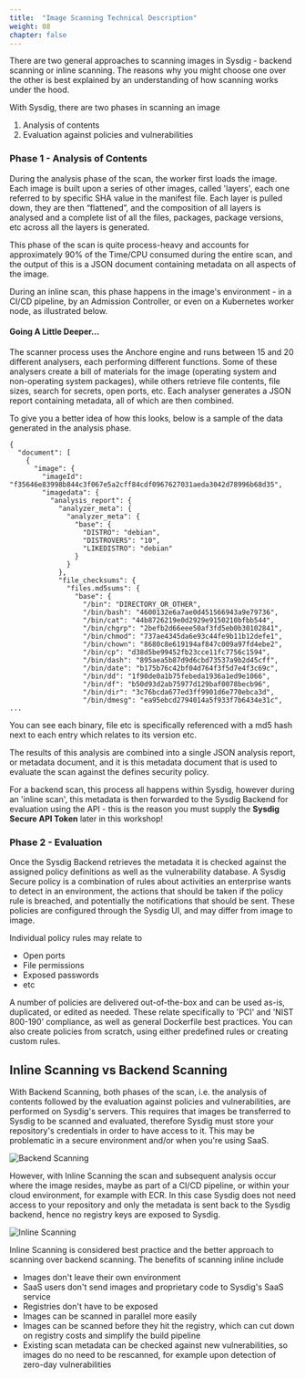 ```yaml
---
title:  "Image Scanning Technical Description"
weight: 08
chapter: false
---
```



There are two general approaches to scanning images in Sysdig - backend scanning or inline scanning.  The reasons why you might choose one over the other is best explained by an understanding of how scanning works under the hood.

<!-- <img src=/images/00_introduction/inline_scanning01.png width="50%" height="50%"> -->

<!-- ## Scanning Under the Hood -->

With Sysdig, there are two phases in scanning an image

  1. Analysis of contents
  2. Evaluation against policies and vulnerabilities

### Phase 1 - Analysis of Contents

During the analysis phase of the scan, the worker first loads the image.  Each image is built upon a series of other images, called 'layers', each one referred to by specific SHA value in the manifest file.  Each layer is pulled down, they are then “flattened”, and the composition of all layers is analysed and a complete list of all the files, packages, package versions, etc across all the layers is generated.

This phase of the scan is quite process-heavy and accounts for approximately 90% of the Time/CPU consumed during the entire scan, and the output of this is a JSON document containing metadata on all aspects of the image.

During an inline scan, this phase happens in the image's environment - in a CI/CD pipeline, by an Admission Controller, or even on a Kubernetes worker node, as illustrated below.

#### Going A Little Deeper...

The scanner process uses the Anchore engine and runs between 15 and 20 different analysers, each performing different functions.  Some of these analysers create a bill of materials for the image (operating system and non-operating system packages), while others retrieve file contents, file sizes, search for secrets, open ports, etc.  Each analyser generates a JSON report containing metadata, all of which are then combined.

To give you a better idea of how this looks, below is a sample of the data generated in the analysis phase.

<!-- <details>
<summary>Expand here to view some some sample output to give you some visualisation of how this looks
</summary> -->

    {
      "document": [
        {
          "image": {
            "imageId": "f35646e83998b844c3f067e5a2cff84cdf0967627031aeda3042d78996b68d35",
            "imagedata": {
              "analysis_report": {
                "analyzer_meta": {
                  "analyzer_meta": {
                    "base": {
                      "DISTRO": "debian",
                      "DISTROVERS": "10",
                      "LIKEDISTRO": "debian"
                    }
                  }
                },
                "file_checksums": {
                  "files.md5sums": {
                    "base": {
                      "/bin": "DIRECTORY_OR_OTHER",
                      "/bin/bash": "4600132e6a7ae0d451566943a9e79736",
                      "/bin/cat": "44b8726219e0d2929e9150210bfbb544",
                      "/bin/chgrp": "2befb2d66eee50af3fd5eb0b30102841",
                      "/bin/chmod": "737ae4345da6e93c44fe9b11b12defe1",
                      "/bin/chown": "8680c8e619194af847c009a97fd4ebe2",
                      "/bin/cp": "d38d5be99452fb23cce11fc7756c1594",
                      "/bin/dash": "895aea5b87d9d6cbd73537a9b2d45cff",
                      "/bin/date": "b175b76c42bf04d764f3f5d7e4f3c69c",
                      "/bin/dd": "1f90de0a1b75febeda1936a1ed9e1066",
                      "/bin/df": "b50d93d2ab75977d129baf0078becb96",
                      "/bin/dir": "3c76bcda677ed3ff9901d6e770ebca3d",
                      "/bin/dmesg": "ea95ebcd2794014a5f933f7b6434e31c",
    ...

<!-- </details> -->

You can see each binary, file etc is specifically referenced with a md5 hash next to each entry which relates to its version etc.

The results of this analysis are combined into a single JSON analysis report, or metadata document, and it is this metadata document that is used to evaluate the scan against the defines security policy.

For a backend scan, this process all happens within Sysdig, however during an 'inline scan', this metadata is then forwarded to the Sysdig Backend for evaluation using the API - this is the reason you must supply the **Sysdig Secure API Token** later in this workshop!

### Phase 2 - Evaluation

Once the Sysdig Backend retrieves the metadata it is checked against the assigned policy definitions as well as the vulnerability database.  A Sysdig Secure policy is a combination of rules about activities an enterprise wants to detect in an environment, the actions that should be taken if the policy rule is breached, and potentially the notifications that should be sent.  These policies are configured through the Sysdig UI, and may differ from image to image.

Individual policy rules may relate to

 - Open ports
 - File permissions
 - Exposed passwords
 - etc

A number of policies are delivered out-of-the-box and can be used as-is, duplicated, or edited as needed. These relate specifically to 'PCI' and 'NIST 800-190' compliance, as well as general Dockerfile best practices.  You can also create policies from scratch, using either predefined rules or creating custom rules.


## Inline Scanning vs Backend Scanning

With Backend Scanning, both phases of the scan, i.e. the analysis of contents followed by the evaluation against policies and vulnerabilities, are performed on Sysdig's servers.  This requires that images be transferred to Sysdig to be scanned and evaluated, therefore Sysdig must store your repository's credentials in order to have access to it. This may be problematic in a secure environment and/or when you're using SaaS.

![Backend Scanning](/images/00_introduction/backend_scanning02.png)

However, with Inline Scanning the scan and subsequent analysis occur where the image resides, maybe as part of a CI/CD pipeline, or within your cloud environment, for example with ECR. In this case Sysdig does not need access to your repository and only the metadata is sent back to the Sysdig backend, hence no registry keys are exposed to Sysdig.

![Inline Scanning](/images/00_introduction/inline_scanning03.png)

Inline Scanning is considered best practice and the better approach to scanning over backend scanning.  The benefits of scanning inline include

 - Images don't leave their own environment
 - SaaS users don't send images and proprietary code to Sysdig's SaaS service
 - Registries don't have to be exposed
 - Images can be scanned in parallel more easily
 - Images can be scanned before they hit the registry, which can cut down on registry costs and simplify the build pipeline
 - Existing scan metadata can be checked against new vulnerabilities, so images do no need to be rescanned, for example upon detection of zero-day vulnerabilities
